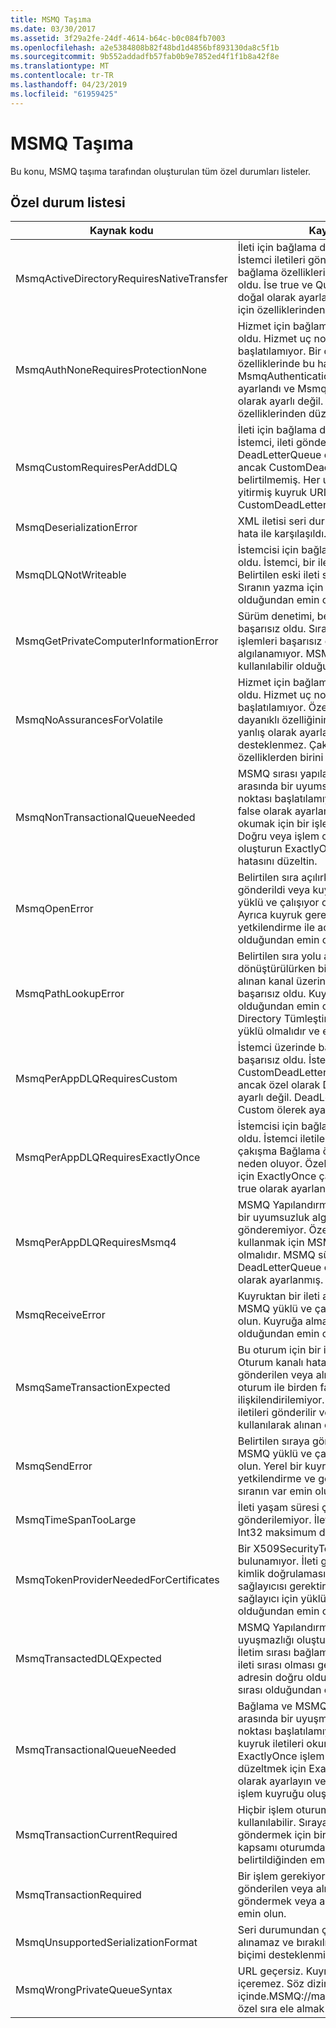 ```yaml
---
title: MSMQ Taşıma
ms.date: 03/30/2017
ms.assetid: 3f29a2fe-24df-4614-b64c-b0c084fb7003
ms.openlocfilehash: a2e5384808b82f48bd1d4856bf893130da8c5f1b
ms.sourcegitcommit: 9b552addadfb57fab0b9e7852ed4f1f1b8a42f8e
ms.translationtype: MT
ms.contentlocale: tr-TR
ms.lasthandoff: 04/23/2019
ms.locfileid: "61959425"
---
```

# <a name="msmq-transport"></a>MSMQ Taşıma
Bu konu, MSMQ taşıma tarafından oluşturulan tüm özel durumları listeler.  
  
## <a name="exception-list"></a>Özel durum listesi  
  
|Kaynak kodu|Kaynak dizesi|  
|-------------------|---------------------|  
|MsmqActiveDirectoryRequiresNativeTransfer|İleti için bağlama doğrulaması başarısız oldu. İstemci iletileri gönderemiyor. Bir çakışma bağlama özelliklerinde bu hataya neden oldu. İse true ve QueueTransferProtocol doğal olarak ayarlanır. Çakışmayı çözmek için özelliklerinden düzeltin.|  
|MsmqAuthNoneRequiresProtectionNone|Hizmet için bağlama doğrulaması başarısız oldu. Hizmet uç noktası veya istemci başlatılamıyor. Bir çakışma bağlama özelliklerinde bu hataya neden oldu. MsmqAuthenticationMode hiçbiri olarak ayarlandı ve MsmqProtectionLevel None olarak ayarlı değil. Çakışmayı gidermek için özelliklerinden düzeltin.|  
|MsmqCustomRequiresPerAddDLQ|İleti için bağlama doğrulaması başarısız oldu. İstemci, ileti gönderemezsiniz. DeadLetterQueue özel olarak ayarlanmış, ancak CustomDeadLetterQueue belirtilmemiş. Her uygulama için geçerliliğini yitirmiş kuyruk URI'sini CustomDeadLetterQueue özelliğini belirtin.|  
|MsmqDeserializationError|XML iletisi seri durumdan çıkarılırken bir hata ile karşılaşıldı. İleti alınamaz ve bırakılır.|  
|MsmqDLQNotWriteable|İstemcisi için bağlama doğrulaması başarısız oldu. İstemci, bir ileti gönderemezsiniz. Belirtilen eski ileti sırası yok veya yazılamaz. Sıranın yazma için uygun yetkilere sahip olduğundan emin olun.|  
|MsmqGetPrivateComputerInformationError|Sürüm denetimi, belirtilen hata nedeniyle başarısız oldu. Sıraya alınan kanalı tüm işlemleri başarısız olur, MSMQ sürümü algılanamıyor. MSMQ'ın yüklenmiş ve kullanılabilir olduğundan emin olun.|  
|MsmqNoAssurancesForVolatile|Hizmet için bağlama doğrulaması başarısız oldu. Hizmet uç noktası veya istemci başlatılamıyor. Özelliği true olarak ve dayanıklı özelliğinin ayarlanır. ExactlyOnce yanlış olarak ayarlanır. Bu işlem desteklenmez. Çakışmayı çözmek için bu özelliklerden birini düzeltin.|  
|MsmqNonTransactionalQueueNeeded|MSMQ sırası yapılandırması ve bağlama arasında bir uyumsuzluk algılandı. Hizmet uç noktası başlatılamıyor. ExactlyOnce özelliği false olarak ayarlanır ve gelen iletileri okumak için bir işlem kuyruğu kuyruğudur. Doğru veya işlem olmayan bir bağlama oluşturun ExactlyOnce özelliğini ayarlayarak hatasını düzeltin.|  
|MsmqOpenError|Belirtilen sıra açılırken bir hata oluştu. İleti gönderildi veya kuyruktan alınan. MSMQ yüklü ve çalışıyor olduğundan emin olun. Ayrıca kuyruk gerekli erişim modu ve yetkilendirme ile açmak kullanılabilir olduğundan emin olun.|  
|MsmqPathLookupError|Belirtilen sıra yolu adı biçim adına dönüştürülürken bir hata oluştu. Sıraya alınan kanal üzerindeki tüm işlemler başarısız oldu. Kuyruk adresi geçerli olduğundan emin olun. MSMQ Active Directory Tümleştirmesi ile etkinleştirildi yüklü olmalıdır ve erişimi kullanılabilir.|  
|MsmqPerAppDLQRequiresCustom|İstemci üzerinde bağlama doğrulaması başarısız oldu. İstemci iletileri gönderemiyor. CustomDeadLetterQueue özelliği ayarlanmış ancak özel olarak DeadLetterQueue özelliği ayarlı değil. DeadLetterQueue özelliği Custom ölerek ayarlayın.|  
|MsmqPerAppDLQRequiresExactlyOnce|İstemcisi için bağlama doğrulaması başarısız oldu. İstemci iletileri gönderemiyor. Bir çakışma Bağlama özelliklerindeki hataya neden oluyor. Özel eski ileti sırası kullanmak için ExactlyOnce çakışmayı gidermek için true olarak ayarlanmalıdır.|  
|MsmqPerAppDLQRequiresMsmq4|MSMQ Yapılandırma ve bağlama arasında bir uyumsuzluk algılandı. İstemci iletileri gönderemiyor. Özel eski ileti sırası kullanmak için MSMQ sürüm 4.0 veya üstü olmalıdır. MSMQ sürüm 4.0 veya üstü yoksa DeadLetterQueue özelliği sistem veya None olarak ayarlanmış.|  
|MsmqReceiveError|Kuyruktan bir ileti alınırken bir hata oluştu. MSMQ yüklü ve çalışıyor olduğundan emin olun. Kuyruğa almak kullanılabilir olduğundan emin olun.|  
|MsmqSameTransactionExpected|Bu oturum için bir işlem hatası oluştu. Oturum kanalı hatalı. Oturumdaki iletileri gönderilen veya alınan. Sıraya alınan bir oturum ile birden fazla işlem ilişkilendirilemiyor. Oturum içindeki tüm iletileri gönderilir veya tek bir işlem kullanılarak alınan emin olun.|  
|MsmqSendError|Belirtilen sıraya gönderilirken bir hata oluştu. MSMQ yüklü ve çalışıyor olduğundan emin olun. Yerel bir kuyruğa gönderiyorsanız, yetkilendirme ve gerekli erişim modu ile sıranın var emin olun.|  
|MsmqTimeSpanTooLarge|İleti yaşam süresi çok büyük. İleti gönderilemiyor. İleti yaşam süresi (TTL) Int32 maksimum değeri aşamaz.|  
|MsmqTokenProviderNeededForCertificates|Bir X509SecurityTokenProvider öğesi bulunamıyor. İleti gönderilemiyor. Sertifika kimlik doğrulaması modunu X.509 belirteç sağlayıcısı gerektirir. Bir güvenlik belirteci sağlayıcı için yüklü sertifikayı kullanılabilir olduğundan emin olun.|  
|MsmqTransactedDLQExpected|MSMQ Yapılandırma bağlama arasında bir uyuşmazlığı oluştu. İleti gönderilemiyor. İletim sırası bağlamasında belirtilen özel eski ileti sırası olması gerekir. Özel eski ileti sırası adresin doğru olduğundan ve sıranın işlem sırası olduğundan emin olun.|  
|MsmqTransactionalQueueNeeded|Bağlama ve MSMQ sırası yapılandırması arasında bir uyuşmazlık oluştu. Hizmet uç noktası başlatılamıyor. Özelliği true ve kuyruk iletileri okumak için ayarlanmış ExactlyOnce işlem sırası değildir. İçin hatayı düzeltmek için ExactlyOnce özelliğini false olarak ayarlayın veya bu bağlama için bir işlem kuyruğu oluşturun.|  
|MsmqTransactionCurrentRequired|Hiçbir işlem oturumda ileti göndermek kullanılabilir. Sıraya alınan bir oturumda ileti göndermek için bir işlem gerektirir. İşlem kapsamı oturumda ileti göndermek için belirtildiğinden emin olun.|  
|MsmqTransactionRequired|Bir işlem gerekiyor ancak yok. İletileri gönderilen veya alınan. İşlem kapsamı ileti göndermek veya almak için belirtildiğinden emin olun.|  
|MsmqUnsupportedSerializationFormat|Seri durumundan çıkarma hatası oluştu. İleti alınamaz ve bırakılır. Belirtilen serileştirme biçimi desteklenmiyor.|  
|MsmqWrongPrivateQueueSyntax|URL geçersiz. Kuyruk URL'si, '$' karakterini içeremez. Söz dizimi içinde.MSMQ://machine/private/queueName özel sıra ele almak için kullanın.|

